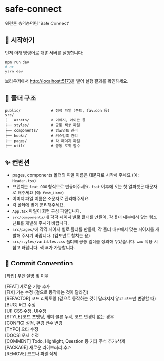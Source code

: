 # safe-connect
워런톤 숭덕숭덕팀 'Safe Connect'

## 🚀 시작하기
먼저 아래 명령어로 개발 서버를 실행합니다:
```bash
npm run dev
# or
yarn dev
```

브라우저에서 [http://localhost:5173](http://localhost:5173)을 열어 실행 결과를 확인하세요.

## 📁 폴더 구조

```
public/              # 정적 파일 (폰트, favicon 등)
src/
├── assets/          # 이미지, 아이콘 등
├── styles/          # 공통 색상 파일
├── components/      # 컴포넌트 관리
├── hooks/           # 커스텀훅 관리
├── pages/           # 각 페이지 파일
├── util/            # 공통 로직 함수
```

## ✨ 컨벤션
- pages, components 폴더의 파일 이름은 대문자로 시작해 주세요 (예: `Header.tsx`)
- 브랜치는 `feat_OOO` 형식으로 만들어주세요. `feat` 이후에 오는 첫 알파벳은 대문자로 해주세요 (예: `feat_Home`)
- 이미지 파일 이름은 소문자로 관리해주세요.
- 각 폴더에 맞게 분리해주세요.
- `App.tsx` 파일이 화면 구성 파일입니다.
- `src/components/`에 각각 페이지 별로 폴더를 만들어, 각 폴더 내부에서 맞는 컴포넌트를 개발해 주시기 바랍니다.
- `src/pages/`에 각각 페이지 별로 폴더를 만들어, 각 폴더 내부에서 맞는 페이지를 개발해 주시기 바랍니다. (컴포넌트 합치는 용)
- `src/styles/variables.css` 폴더에 공통 컬러를 정의해 두었습니다. css 적용 시 참고 바랍니다. 색 추가 가능합니다.

🔗 Commit Convention
---
[타입] 부연 설명 및 이유

[FEAT] 새로운 기능 추가 <br>
[FIX] 기능 수정 (겉으로 동작하는 것이 달라짐) <br>
[REFACTOR] 코드 리펙토링 (겉으로 동작하는 것이 달라지지 않고 코드만 변경할 때) <br>
[BUG] 버그 수정 <br>
[UI] CSS 수정, UI수정 <br>
[STYLE] 코드 포맷팅, 세미 콜론 누락, 코드 변경이 없는 경우 <br>
[CONFIG] 설정, 환경 변수 변경 <br>
[TYPO] 오타 수정 <br>
[DOCS] 문서 수정 <br>
[COMMENT] Todo, Highlight, Question 등 기타 주석 추가/삭제 <br>
[PACKAGE] 새로운 라이브러리 추가 <br>
[REMOVE] 코드나 파일 삭제 <br>
